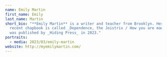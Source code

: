 ```yaml
---
name: Emily Martin
first_name: Emily
last_name: Martin
short_bio: "**Emily Martin** is a writer and teacher from Brooklyn. Her most
  recent chapbook is called _Dependence, the Joistrix / How you are made_ and it
  was published by _Hiding Press_ in 2023."
portraits:
  - media: 2023/03/emily-martin
website: http://myemilymartin.com/
---
```

